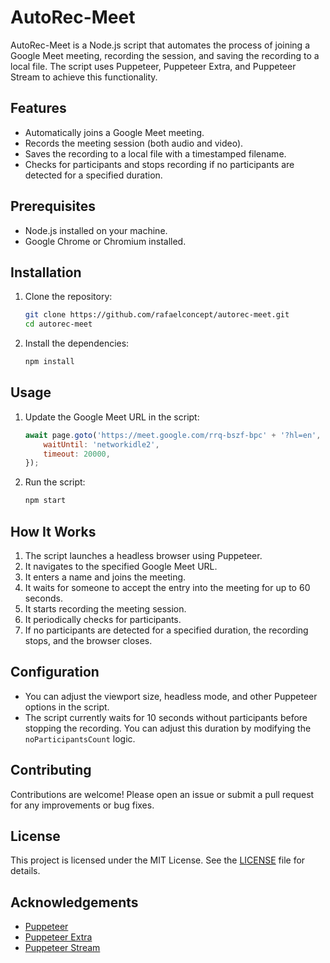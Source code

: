 # AutoRec-Meet

AutoRec-Meet is a Node.js script that automates the process of joining a Google Meet meeting, recording the session, and saving the recording to a local file. The script uses Puppeteer, Puppeteer Extra, and Puppeteer Stream to achieve this functionality.

## Features

- Automatically joins a Google Meet meeting.
- Records the meeting session (both audio and video).
- Saves the recording to a local file with a timestamped filename.
- Checks for participants and stops recording if no participants are detected for a specified duration.

## Prerequisites

- Node.js installed on your machine.
- Google Chrome or Chromium installed.

## Installation

1. Clone the repository:
    ```sh
    git clone https://github.com/rafaelconcept/autorec-meet.git
    cd autorec-meet
    ```

2. Install the dependencies:
    ```sh
    npm install
    ```

## Usage

1. Update the Google Meet URL in the script:
    ```javascript
    await page.goto('https://meet.google.com/rrq-bszf-bpc' + '?hl=en', {
        waitUntil: 'networkidle2',
        timeout: 20000,
    });
    ```

2. Run the script:
   ```sh
   npm start
   ```

## How It Works

1. The script launches a headless browser using Puppeteer.
2. It navigates to the specified Google Meet URL.
3. It enters a name and joins the meeting.
4. It waits for someone to accept the entry into the meeting for up to 60 seconds.
5. It starts recording the meeting session.
6. It periodically checks for participants.
7. If no participants are detected for a specified duration, the recording stops, and the browser closes.

## Configuration

- You can adjust the viewport size, headless mode, and other Puppeteer options in the script.
- The script currently waits for 10 seconds without participants before stopping the recording. You can adjust this duration by modifying the `noParticipantsCount` logic.

## Contributing

Contributions are welcome! Please open an issue or submit a pull request for any improvements or bug fixes.

## License

This project is licensed under the MIT License. See the [LICENSE](LICENSE) file for details.

## Acknowledgements

- [Puppeteer](https://github.com/puppeteer/puppeteer)
- [Puppeteer Extra](https://github.com/berstend/puppeteer-extra)
- [Puppeteer Stream](https://github.com/puppeteer/puppeteer-stream)
